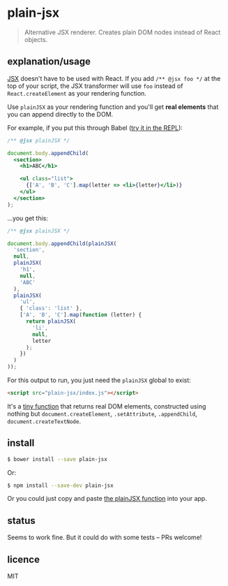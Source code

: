 # plain-jsx

> Alternative JSX renderer. Creates plain DOM nodes instead of React objects.


## explanation/usage

[JSX](http://facebook.github.io/jsx/) doesn't have to be used with React. If you add `/** @jsx foo */` at the top of your script, the JSX transformer will use `foo` instead of `React.createElement` as your rendering function.

Use `plainJSX` as your rendering function and you'll get **real elements** that you can append directly to the DOM.

For example, if you put this through Babel (<a href="https://babeljs.io/repl/#?experimental=false&evaluate=true&loose=true&spec=false&code=%2F**%20%40jsx%20plainJSX%20*%2F%0A%0Adocument.body.appendChild(%0A%20%20%3Csection%3E%0A%20%20%20%20%3Ch1%3EABC%3C%2Fh1%3E%0A%0A%20%20%20%20%3Cul%20class%3D%22list%22%3E%0A%20%20%20%20%20%20%7B%5B'A'%2C%20'B'%2C%20'C'%5D.map(letter%20%3D%3E%20%3Cli%3E%7Bletter%7D%3C%2Fli%3E)%7D%0A%20%20%20%20%3C%2Ful%3E%0A%20%20%3C%2Fsection%3E%0A)%3B">try it in the REPL</a>):

```jsx
/** @jsx plainJSX */

document.body.appendChild(
  <section>
    <h1>ABC</h1>

    <ul class="list">
      {['A', 'B', 'C'].map(letter => <li>{letter}</li>)}
    </ul>
  </section>
);
```

...you get this:

```js
/** @jsx plainJSX */

document.body.appendChild(plainJSX(
  'section',
  null,
  plainJSX(
    'h1',
    null,
    'ABC'
  ),
  plainJSX(
    'ul',
    { 'class': 'list' },
    ['A', 'B', 'C'].map(function (letter) {
      return plainJSX(
        'li',
        null,
        letter
      );
    })
  )
));
```

For this output to run, you just need the `plainJSX` global to exist:

```html
<script src="plain-jsx/index.js"></script>
```

It's a [tiny function](https://github.com/callumlocke/plain-jsx/blob/master/index.js) that returns real DOM elements, constructed using nothing but `document.createElement`, `.setAttribute`, `.appendChild`, `document.createTextNode`.


## install

```sh
$ bower install --save plain-jsx
```

Or:

```sh
$ npm install --save-dev plain-jsx
```

Or you could just copy and paste [the plainJSX function](./index.js) into your app.


## status

Seems to work fine. But it could do with some tests – PRs welcome!


## licence

MIT
